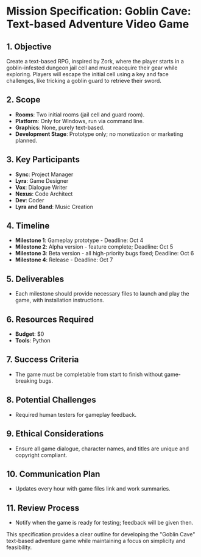 # Mission Specification: Goblin Cave: Text-based Adventure Video Game

## 1. Objective
Create a text-based RPG, inspired by Zork, where the player starts in a goblin-infested dungeon jail cell and must reacquire their gear while exploring. Players will escape the initial cell using a key and face challenges, like tricking a goblin guard to retrieve their sword.

## 2. Scope
- **Rooms**: Two initial rooms (jail cell and guard room).
- **Platform**: Only for Windows, run via command line.
- **Graphics**: None, purely text-based.
- **Development Stage**: Prototype only; no monetization or marketing planned.

## 3. Key Participants
- **Sync**: Project Manager
- **Lyra**: Game Designer
- **Vox**: Dialogue Writer
- **Nexus**: Code Architect
- **Dev**: Coder
- **Lyra and Band**: Music Creation

## 4. Timeline
- **Milestone 1**: Gameplay prototype - Deadline: Oct 4
- **Milestone 2**: Alpha version - feature complete; Deadline: Oct 5
- **Milestone 3**: Beta version - all high-priority bugs fixed; Deadline: Oct 6
- **Milestone 4**: Release - Deadline: Oct 7

## 5. Deliverables
- Each milestone should provide necessary files to launch and play the game, with installation instructions.

## 6. Resources Required
- **Budget**: $0
- **Tools**: Python

## 7. Success Criteria
- The game must be completable from start to finish without game-breaking bugs.

## 8. Potential Challenges
- Required human testers for gameplay feedback.

## 9. Ethical Considerations
- Ensure all game dialogue, character names, and titles are unique and copyright compliant.

## 10. Communication Plan
- Updates every hour with game files link and work summaries.

## 11. Review Process
- Notify when the game is ready for testing; feedback will be given then.

This specification provides a clear outline for developing the "Goblin Cave" text-based adventure game while maintaining a focus on simplicity and feasibility.
